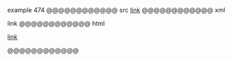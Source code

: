 example 474
@@@@@@@@@@@@ src
[link](/url "title \"&quot;")
@@@@@@@@@@@@ xml
<?xml version="1.0" encoding="UTF-8"?>
<!DOCTYPE document SYSTEM "CommonMark.dtd">
<document xmlns="http://commonmark.org/xml/1.0">
  <paragraph>
    <link destination="/url" title="title &quot;&quot;">
      <text>link</text>
    </link>
  </paragraph>
</document>
@@@@@@@@@@@@ html
<p><a href="/url" title="title &quot;&quot;">link</a></p>
@@@@@@@@@@@@
